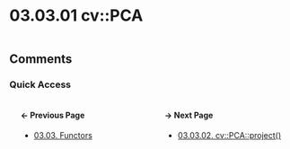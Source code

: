 # 03.03.01 cv::PCA

```cxx

```

## <span title="References: Learning OpenCV 3 - page 171&#13;&#09;&#09;&nbsp;">Comments</span>

### Quick Access

<div class="previous_page" style="float:left;margin-left:20px;margin-right:20px">

#### &#8592; Previous Page

* [03.03. Functors](./../../03.operations/03.functors/00.README.md)

</div>
<div class="next_page" style="float:right;margin-left:20px;margin-right:20px">

#### &#8594; Next Page

* [03.03.02. cv::PCA::project&lpar;&rpar;](./../../03.operations/03.functors/02.pca-project.md)

</div>

